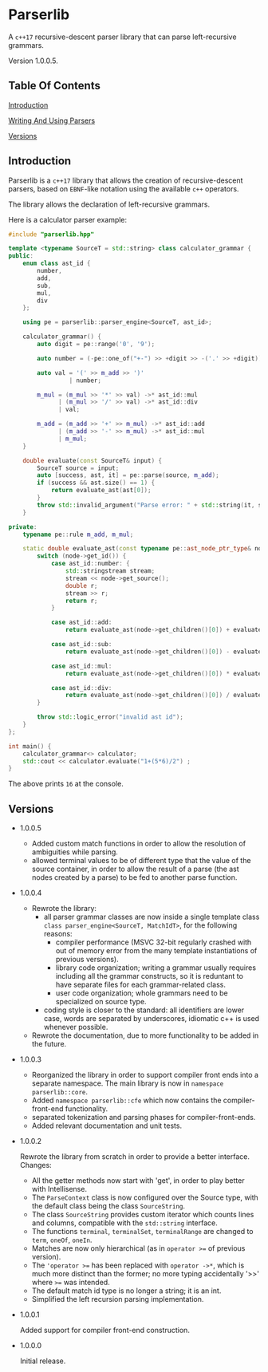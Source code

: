 # Parserlib

A `c++17` recursive-descent parser library that can parse left-recursive grammars.

Version 1.0.0.5.

## Table Of Contents

[Introduction](#introduction)

[Writing And Using Parsers](./doc/writing_and_using_parsers.md)

[Versions](#versions)

## Introduction

Parserlib is a `c++17` library that allows the creation of recursive-descent parsers, based on `EBNF`-like notation using the available `c++` operators.

The library allows the declaration of left-recursive grammars.

Here is a calculator parser example:

```cpp
#include "parserlib.hpp"

template <typename SourceT = std::string> class calculator_grammar {
public:
    enum class ast_id {
        number,
        add,
        sub,
        mul,
        div
    };

    using pe = parserlib::parser_engine<SourceT, ast_id>;

    calculator_grammar() {
        auto digit = pe::range('0', '9');

        auto number = (-pe::one_of("+-") >> +digit >> -('.' >> +digit))->*ast_id::number;

        auto val = '(' >> m_add >> ')'
                 | number;

        m_mul = (m_mul >> '*' >> val) ->* ast_id::mul
              | (m_mul >> '/' >> val) ->* ast_id::div
              | val;

        m_add = (m_add >> '+' >> m_mul) ->* ast_id::add
              | (m_add >> '-' >> m_mul) ->* ast_id::mul
              | m_mul;
    }

    double evaluate(const SourceT& input) {
        SourceT source = input;
        auto [success, ast, it] = pe::parse(source, m_add);
        if (success && ast.size() == 1) {
            return evaluate_ast(ast[0]);
        }
        throw std::invalid_argument("Parse error: " + std::string(it, source.cend()));
    }

private:
    typename pe::rule m_add, m_mul;

    static double evaluate_ast(const typename pe::ast_node_ptr_type& node) {
        switch (node->get_id()) {
            case ast_id::number: {
                std::stringstream stream;
                stream << node->get_source();
                double r;
                stream >> r;
                return r;
            }

            case ast_id::add:
                return evaluate_ast(node->get_children()[0]) + evaluate_ast(node->get_children()[1]);

            case ast_id::sub:
                return evaluate_ast(node->get_children()[0]) - evaluate_ast(node->get_children()[1]);

            case ast_id::mul:
                return evaluate_ast(node->get_children()[0]) * evaluate_ast(node->get_children()[1]);

            case ast_id::div:
                return evaluate_ast(node->get_children()[0]) / evaluate_ast(node->get_children()[1]);
        }

        throw std::logic_error("invalid ast id");
    }
};

int main() {
    calculator_grammar<> calculator;
    std::cout << calculator.evaluate("1+(5*6)/2") ;
}
```

The above prints `16` at the console.

## Versions

  - 1.0.0.5
  	- Added custom match functions in order to allow the resolution of ambiguities while parsing.
  	- allowed terminal values to be of different type that the value of the source container, in order to allow the result of a parse (the ast nodes created by a parse) to be fed to another parse function.

  - 1.0.0.4
  
    - Rewrote the library:
        - all parser grammar classes are now inside a single template class `class parser_engine<SourceT, MatchIdT>`, for the following reasons:
            - compiler performance (MSVC 32-bit regularly crashed with out of memory error from the many template instantiations of previous versions).
            - library code organization; writing a grammar usually requires including all the grammar constructs, so it is reduntant to have separate files for each grammar-related class.
            - user code organization; whole grammars need to be specialized on source type.
        - coding style is closer to the standard: all identifiers are lower case, words are separated by underscores, idiomatic c++ is used whenever possible.
    - Rewrote the documentation, due to more functionality to be added in the future.
 
 
  - 1.0.0.3
 
 	- Reorganized the library in order to support compiler front ends into a separate namespace. The main library is now in `namespace parserlib::core`.
 	- Added `namespace parserlib::cfe` which now contains the compiler-front-end functionality.
 	- separated tokenization and parsing phases for compiler-front-ends.
 	- Added relevant documentation and unit tests.
 

  - 1.0.0.2
 
 	Rewrote the library from scratch in order to provide a better interface. Changes:
 	
	- All the getter methods now start with 'get', in order to play better with Intellisense.
	- The `ParseContext` class is now configured over the Source type, with the default class being the class `SourceString`.
	- The class `SourceString` provides custom iterator which counts lines and columns, compatible with the `std::string` interface.
	- The functions `terminal`, `terminalSet`, `terminalRange` are changed to `term`, `oneOf`, `oneIn`.
	- Matches are now only hierarchical (as in `operator >=` of previous version).
	- The `'operator >=` has been replaced with `operator ->*`, which is much more distinct than the former; no more typing accidentally '>>' where `>=` was intended.
	- The default match id type is no longer a string; it is an int.
	- Simplified the left recursion parsing implementation.
 
  - 1.0.0.1
 
  	Added support for compiler front-end construction.
  	
- 1.0.0.0
 
  	Initial release.

